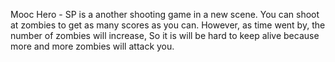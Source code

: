 Mooc Hero - SP is a another shooting game in a new scene. You can shoot at zombies to get as many scores as you can. However, as time went by, the number of zombies will increase, So it is will be hard to keep alive because more and more zombies will attack you.